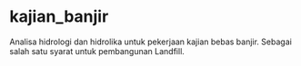 # kajian_banjir
Analisa hidrologi dan hidrolika untuk pekerjaan kajian bebas banjir.
Sebagai salah satu syarat untuk pembangunan Landfill.
